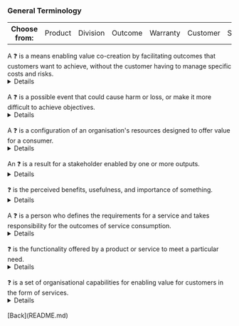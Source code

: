 ### General Terminology

<table>
  <th>Choose from:</th>
  <td>Product</td>
  <td>Division</td>
  <td>Outcome</td>
  <td>Warranty</td>
  <td>Customer</td>
  <td>Service</td>
  <td>Utility</td>
  <td>Risk</td>
  <td>Service Management</td>
  <td>Value</td>
</table>
A &#10067; is a means enabling value co-creation by facilitating outcomes that customers want to achieve, without the customer having to manage specific costs and risks.
<details>
A <b>service</b> is a means enabling value co-creation by facilitating outcomes that customers want to achieve, without the customer having to manage specific costs and risks.
</details>
<br>
A &#10067; is a possible event that could cause harm or loss, or make it more difficult to achieve objectives.
<details>
A <b>risk</b> is a possible event that could cause harm or loss, or make it more difficult to achieve objectives.
</details>
<br>
A &#10067; is a configuration of an organisation's resources designed to offer value for a consumer.
<details>
A <b>product</b> is a configuration of an organisation's resources designed to offer value for a consumer.
</details>
<br>
An &#10067; is a result for a stakeholder enabled by one or more outputs.
<details>
An <b>outcome</b> is a result for a stakeholder enabled by one or more outputs.
</details>
<br>
&#10067; is the perceived benefits, usefulness, and importance of something.
<details>
<b>Value</b> is the perceived benefits, usefulness, and importance of something.
</details>
<br>
A &#10067; is a person who defines the requirements for a service and takes responsibility for the outcomes of service consumption.
<details>
A <b>customer</b> is a person who defines the requirements for a service and takes responsibility for the outcomes of service consumption.
</details>
<br>
&#10067; is the functionality offered by a product or service to meet a particular need.
<details>
<b>Utility</b> is the functionality offered by a product or service to meet a particular need.
</details>
<br>
&#10067; is a set of organisational capabilities for enabling value for customers in the form of services.
<details>
<b>Service Management</b> is a set of organisational capabilities for enabling value for customers in the form of services.
</details>
<br>
[Back](README.md)
